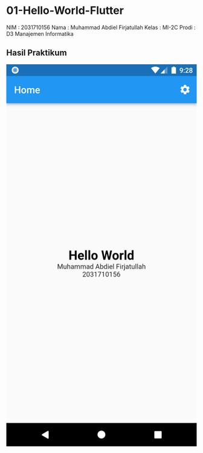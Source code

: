 # 01-Hello-World-Flutter

NIM : 2031710156
Nama : Muhammad Abdiel Firjatullah
Kelas : MI-2C
Prodi : D3 Manajemen Informatika

## Hasil Praktikum

![image](assets/images/ss.png)
